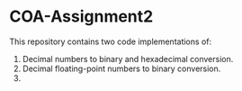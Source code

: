 # COA-Assignment2
This repository contains two code implementations of:
1. Decimal numbers to binary and hexadecimal conversion.
2. Decimal floating-point numbers to binary conversion.
3.
